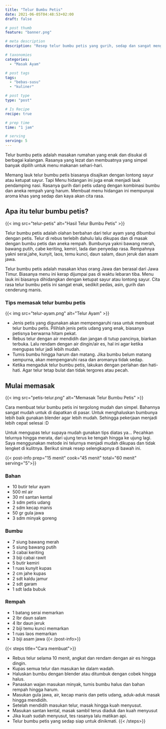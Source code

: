 ```yaml
---
title: "Telur Bumbu Petis"
date: 2021-06-05T04:48:53+02:00
draft: false

# post thumb
feature: "banner.png"

# meta description
description: "Resep telur bumbu petis yang gurih, sedap dan sangat menggugah selera. Cara membuat masakan rumah telur bumbu petis ini mudah untuk dipelajari."

# taxonomies
categories:
  - "Masak Ayam"

# post tags
tags:
  - "bebas-susu"
  - "kuliner"

# post type
type: "post"

# Is Recipe
recipe: true

# prep time
time: "1 jam"

# serving
serving: 5
---
```

Telur bumbu petis adalah masakan rumahan yang enak dan disukai di berbagai kalangan. Rasanya yang lezat dan membuatnya yang simpel banyak dipilih untuk menu makanan sehari-hari.

Memang lauk telur bumbu petis biasanya disajikan dengan lontong sayur atau ketupat sayur. Tapi Menu hidangan ini juga enak menjadi lauk pendamping nasi. Rasanya gurih dari petis udang dengan kombinasi bumbu dan aneka rempah yang harum. Membuat menu hidangan ini mempunyai aroma khas yang sedap dan kaya akan cita rasa.

## Apa itu telur bumbu petis?

{{< img src="telur-petis" alt="Hasil Telur Bumbu Petis" >}}

Telur bumbu petis adalah olahan berbahan dari telur ayam yang dibumbui dengan petis. Telur di rebus terlebih dahulu lalu dikupas dan di masak dengan bumbu petis dan aneka rempah. Bumbunya yakni bawang merah, bawang putih, cabe keriting, kemiri, lada dan penyedap rasa. Rempahnya yakni serai,jahe, kunyit, laos, temu kunci, daun salam, daun jeruk dan asam jawa.

Telur bumbu petis adalah masakan khas orang Jawa dan berasal dari Jawa Timur. Biasanya menu ini kerap dijumpai pas di waktu lebaran tiba. Menu lauk ini biasanya dihidangkan dengan ketupat sayur atau lontong sayur. Cita rasa telur bumbu petis ini sangat enak, sedikit pedas, asin, gurih dan cenderung manis.

### Tips memasak telur bumbu petis

{{< img src="telur-ayam.png" alt="Telur Ayam" >}}

-   Jenis petis yang digunakan akan mempengaruhi rasa untuk membuat telur bumbu petis. Pilihlah jenis petis udang yang enak, biasanya petisnya berwarna hitam pekat.
-   Rebus telur dengan air mendidih dan jangan di tutup pancinya, biarkan terbuka. Lalu rendam dengan air dingin/air es, hal ini agar ketika mengupas telur jadi lebih mudah.
-   Tumis bumbu hingga harum dan matang. Jika bumbu belum matang sempurna, akan mempengaruhi rasa dan aromanya tidak sedap.
-   Ketika mengaduk telur bumbu petis, lakukan dengan perlahan dan hati-hati. Agar telur tetap bulat dan tidak tergores atau pecah.

## Mulai memasak

{{< img src="petis-telur.png" alt="Memasak Telur Bumbu Petis" >}}

Cara membuat telur bumbu petis ini tergolong mudah dan simpel. Bahannya sangat mudah untuk di dapatkan di pasar. Untuk menghaluskan bumbunya lebih baik gunakan blender agar lebih mudah. Sehingga pekerjaan menjadi lebih cepat selesai :D

Untuk mengupas telur supaya mudah gunakan tips diatas ya... Pecahkan telurnya hingga merata, dari ujung terus ke tengah hingga ke ujung lagi. Saya menggunakan metode ini telurnya menjadi mudah dikupas dan tidak lengket di kulitnya. Berikut simak resep selengkapnya di bawah ini.

{{< post-info prep="15 menit" cook="45 menit" total="60 menit" serving="5">}}

### Bahan

-   10 butir telur ayam
-   500 ml air
-   30 ml santan kental
-   3 sdm petis udang
-   2 sdm kecap manis
-   50 gr gula jawa
-   3 sdm minyak goreng

### Bumbu

-   7 siung bawang merah
-   5 siung bawang putih
-   3 cabai keriting
-   3 biji cabai rawit
-   5 butir kemiri
-   1 ruas kunyit kupas
-   2 cm jahe kupas
-   2 sdt kaldu jamur
-   2 sdt garam
-   1 sdt lada bubuk

### Rempah

-   1 batang serai memarkan
-   2 lbr daun salam
-   4 lbr daun jeruk
-   2 biji temu kunci memarkan
-   1 ruas laos memarkan
-   3 biji asam jawa
{{< /post-info>}}

{{< steps title="Cara membuat">}}
-   Rebus telur selama 10 menit, angkat dan rendam dengan air es hingga dingin.
-   Kupas semua telur dan masukan ke dalam wadah.
-   Haluskan bumbu dengan blender atau ditumbuk dengan cobek hingga halus.
-   Panaskan wajan masukan minyak, tumis bumbu halus dan bahan rempah hingga harum.
-   Masukan gula jawa, air, kecap manis dan petis udang, aduk-aduk masak hingga mendidih.
-   Setelah mendidih masukan telur, masak hingga kuah menyusut.
-   Masukan santan kental, masak sambil terus diaduk dan kuah menyusut
-   Jika kuah sudah menyusut, tes rasanya lalu matikan api.
-   Telur bumbu petis yang sedap siap untuk dinikmati.
{{< /steps>}}